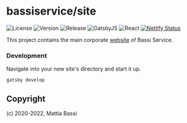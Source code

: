# bassiservice/site

![License](https://img.shields.io/github/license/bassiservice/site)
![Version](https://img.shields.io/github/package-json/v/bassiservice/site)
![Release](https://img.shields.io/github/v/release/bassiservice/site)
![GatsbyJS](https://img.shields.io/github/package-json/dependency-version/bassiservice/site/gatsby)
![React](https://img.shields.io/github/package-json/dependency-version/bassiservice/site/react)
[![Netlify Status](https://api.netlify.com/api/v1/badges/601a1389-10ec-4536-80c1-cd9d2823dcb9/deploy-status)](https://app.netlify.com/sites/bassiservice/deploys)

This project contains the main corporate [website](https://bassiservice.it/) of Bassi Service.

### Development

Navigate into your new site's directory and start it up.

```shell
gatsby develop
```

## Copyright

(c) 2020-2022, Mattia Bassi
